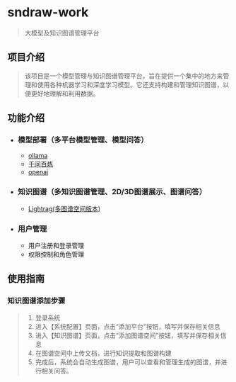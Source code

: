 # sndraw-work
> 大模型及知识图谱管理平台
## 项目介绍
> 该项目是一个模型管理与知识图谱管理平台，旨在提供一个集中的地方来管理和使用各种机器学习和深度学习模型。它还支持构建和管理知识图谱，以便更好地理解和利用数据。

## 功能介绍
- ### 模型部署（多平台模型管理、模型问答）
  - [ollama](https://github.com/ollama/ollama)
  - [千问百炼](https://bailian.console.aliyun.com/)
  - [openai](https://github.com/openai/openai-python)

- ### 知识图谱（多知识图谱管理、2D/3D图谱展示、图谱问答）
  - [Lightrag(多图谱空间版本)](https://github.com/sndraw/LightRAG-Workspaces)

- ### 用户管理
  - 用户注册和登录管理
  - 权限控制和角色管理
  
## 使用指南
### 知识图谱添加步骤
> 1. 登录系统
> 2. 进入【系统配置】页面，点击“添加平台”按钮，填写并保存相关信息
> 3. 进入【知识图谱】页面，点击“添加图谱空间”按钮，填写并保存相关信息
> 4. 在图谱空间中上传文档，进行知识提取和图谱构建
> 5. 完成后，系统会自动生成图谱，用户可以查看和管理生成的图谱，并进行相关问答。